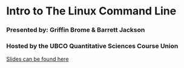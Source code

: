 # Intro to The Linux Command Line

### Presented by: Griffin Brome & Barrett Jackson

### Hosted by the UBCO Quantitative Sciences Course Union


[Slides can be found here](https://docs.google.com/presentation/d/1FcewjRH_2nmKrL98Gj5PBMrpq13mhBSha2QzgLRfv1Y/edit?usp=sharing)
